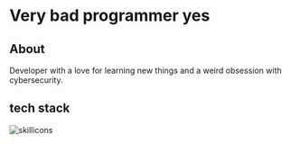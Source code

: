 # Very bad programmer yes

## About
Developer with a love for learning new things and a weird obsession with cybersecurity.
## tech stack
<img src="https://skillicons.dev/icons?i=c,cpp,python,js,ts,html,css,react,discord,vscode,unity,linux,vim,docker,bash,nodejs" alt="skillicons">
